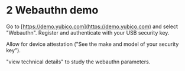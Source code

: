# 2 Webauthn demo

Go to [https://demo.yubico.com](https://demo.yubico.com) and select "Webauthn".
Register and authenticate with your USB security key.

Allow for device attestation ("See the make and model of your security key").

"view technical details" to study the webauthn parameters.
